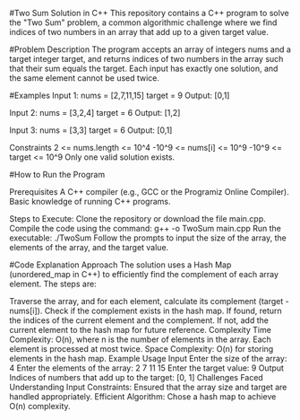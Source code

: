 #Two Sum Solution in C++
This repository contains a C++ program to solve the "Two Sum" problem, a common algorithmic challenge where we find indices of two numbers in an array that add up to a given target value.

#Problem Description
The program accepts an array of integers nums and a target integer target, and returns indices of two numbers in the array such that their sum equals the target. Each input has exactly one solution, and the same element cannot be used twice.

#Examples
Input 1:
nums = [2,7,11,15]
target = 9
Output: [0,1]

Input 2:
nums = [3,2,4]
target = 6
Output: [1,2]

Input 3:
nums = [3,3]
target = 6
Output: [0,1]

Constraints
2 <= nums.length <= 10^4
-10^9 <= nums[i] <= 10^9
-10^9 <= target <= 10^9
Only one valid solution exists.

#How to Run the Program

Prerequisites
A C++ compiler (e.g., GCC or the Programiz Online Compiler).
Basic knowledge of running C++ programs.

Steps to Execute:
Clone the repository or download the file main.cpp.
Compile the code using the command:
g++ -o TwoSum main.cpp
Run the executable:
./TwoSum
Follow the prompts to input the size of the array, the elements of the array, and the target value.

#Code Explanation
Approach
The solution uses a Hash Map (unordered_map in C++) to efficiently find the complement of each array element. The steps are:

Traverse the array, and for each element, calculate its complement (target - nums[i]).
Check if the complement exists in the hash map.
If found, return the indices of the current element and the complement.
If not, add the current element to the hash map for future reference.
Complexity
Time Complexity: O(n), where n is the number of elements in the array. Each element is processed at most twice.
Space Complexity: O(n) for storing elements in the hash map.
Example Usage
Input
Enter the size of the array: 4
Enter the elements of the array: 2 7 11 15
Enter the target value: 9
Output
Indices of numbers that add up to the target: [0, 1]
Challenges Faced
Understanding Input Constraints: Ensured that the array size and target are handled appropriately.
Efficient Algorithm: Chose a hash map to achieve O(n) complexity.
